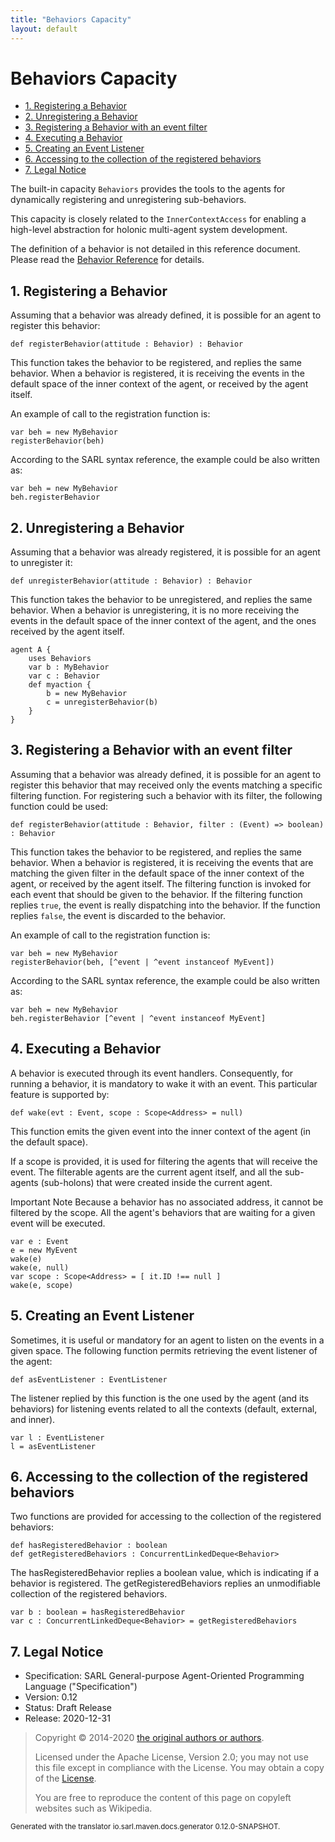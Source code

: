 ```yaml
---
title: "Behaviors Capacity"
layout: default
---
```


# Behaviors Capacity


<ul class="page_outline" id="page_outline">

<li><a href="#1-registering-a-behavior">1. Registering a Behavior</a></li>
<li><a href="#2-unregistering-a-behavior">2. Unregistering a Behavior</a></li>
<li><a href="#3-registering-a-behavior-with-an-event-filter">3. Registering a Behavior with an event filter</a></li>
<li><a href="#4-executing-a-behavior">4. Executing a Behavior</a></li>
<li><a href="#5-creating-an-event-listener">5. Creating an Event Listener</a></li>
<li><a href="#6-accessing-to-the-collection-of-the-registered-behaviors">6. Accessing to the collection of the registered behaviors</a></li>
<li><a href="#7-legal-notice">7. Legal Notice</a></li>

</ul>


The built-in capacity `Behaviors` provides the tools to the agents for dynamically
registering and unregistering sub-behaviors.

This capacity is closely related to the `InnerContextAccess` for enabling a
high-level abstraction for holonic multi-agent system development.



The definition of a behavior is not detailed in this reference document.
Please read the [Behavior Reference](../Behavior.html) for details.





## 1. Registering a Behavior

Assuming that a behavior was already defined, it is possible for an agent to register this behavior:

```sarl
def registerBehavior(attitude : Behavior) : Behavior
```



This function takes the behavior to be registered, and replies the same behavior.
When a behavior is registered, it is receiving the events in the default space of
the inner context of the agent, or received by the agent itself.

An example of call to the registration function is:

```sarl
var beh = new MyBehavior
registerBehavior(beh)
```



According to the SARL syntax reference, the example could be also written as: 

```sarl
var beh = new MyBehavior
beh.registerBehavior
```



## 2. Unregistering a Behavior

Assuming that a behavior was already registered, it is possible for an agent to unregister it:

```sarl
def unregisterBehavior(attitude : Behavior) : Behavior
```



This function takes the behavior to be unregistered, and replies the same behavior.
When a behavior is unregistering, it is no more receiving the events
in the default space of the inner context of the agent, and the ones received by the
agent itself.

```sarl
agent A {
	uses Behaviors
	var b : MyBehavior
	var c : Behavior
	def myaction {
		b = new MyBehavior
		c = unregisterBehavior(b)
	}
}
```



## 3. Registering a Behavior with an event filter

Assuming that a behavior was already defined, it is possible for an agent to
register this behavior that may received only the events matching a specific
filtering function. For registering such a behavior with its filter, the
following function could be used:

```sarl
def registerBehavior(attitude : Behavior, filter : (Event) => boolean) : Behavior
```



This function takes the behavior to be registered, and replies the same behavior.
When a behavior is registered, it is receiving the events that are matching the given
filter in the default space of the inner context of the agent, or received by the agent
itself.
The filtering function is invoked for each event that should be given to the behavior.
If the filtering function replies `true`, the event is really dispatching into the behavior.
If the function replies `false`, the event is discarded to the behavior.

An example of call to the registration function is:

```sarl
var beh = new MyBehavior
registerBehavior(beh, [^event | ^event instanceof MyEvent])
```



According to the SARL syntax reference, the example could be also written as: 

```sarl
var beh = new MyBehavior
beh.registerBehavior [^event | ^event instanceof MyEvent]
```



## 4. Executing a Behavior

A behavior is executed through its event handlers. Consequently, for running a behavior, it is mandatory
to wake it with an event. This particular feature is supported by:

```sarl
def wake(evt : Event, scope : Scope<Address> = null)
```



This function emits the given event into the inner context of the agent (in the default space).

If a scope is provided, it is used for filtering the agents that will
receive the event. The filterable agents are the current agent itself, and
all the sub-agents (sub-holons) that were created inside the current agent.

<p markdown="1"><span class="label label-warning">Important Note</span> Because a behavior has no associated address, it cannot be filtered by the scope. All the agent's behaviors that are waiting for a given event will be executed.</p>

```sarl
var e : Event
e = new MyEvent
wake(e)
wake(e, null)
var scope : Scope<Address> = [ it.ID !== null ]
wake(e, scope)
```



## 5. Creating an Event Listener

Sometimes, it is useful or mandatory for an agent to listen on the events in a
given space. The following function permits retrieving the event listener of
the agent:

```sarl
def asEventListener : EventListener
```



The listener replied by this function is the one used by the agent (and its behaviors)
for listening events related to all the contexts (default, external, and inner).

```sarl
var l : EventListener
l = asEventListener
```



## 6. Accessing to the collection of the registered behaviors

Two functions are provided for accessing to the collection of the registered behaviors:

```sarl
def hasRegisteredBehavior : boolean
def getRegisteredBehaviors : ConcurrentLinkedDeque<Behavior>
```



The hasRegisteredBehavior replies a boolean value, which is indicating if
a behavior is registered.
The getRegisteredBehaviors replies an unmodifiable collection of the registered behaviors.

```sarl
var b : boolean = hasRegisteredBehavior
var c : ConcurrentLinkedDeque<Behavior> = getRegisteredBehaviors
```




## 7. Legal Notice

* Specification: SARL General-purpose Agent-Oriented Programming Language ("Specification")
* Version: 0.12
* Status: Draft Release
* Release: 2020-12-31

> Copyright &copy; 2014-2020 [the original authors or authors](http://www.sarl.io/about/index.html).
>
> Licensed under the Apache License, Version 2.0;
> you may not use this file except in compliance with the License.
> You may obtain a copy of the [License](http://www.apache.org/licenses/LICENSE-2.0).
>
> You are free to reproduce the content of this page on copyleft websites such as Wikipedia.

<small>Generated with the translator io.sarl.maven.docs.generator 0.12.0-SNAPSHOT.</small>
